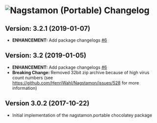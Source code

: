 # ![Nagstamon (Portable) Changelog](https://img.shields.io/badge/Nagstamon%20(Portable)-Package%20Changelog-blue.svg?style=for-the-badge)

## Version: 3.2.1 (2019-01-07)
- **ENHANCEMENT:** Add package changelogs [#6](https://github.com/AdmiringWorm/chocolatey-packages/issues/6)

## Version: 3.2 (2019-01-05)
- **ENHANCEMENT:** Add package changelogs [#6](https://github.com/AdmiringWorm/chocolatey-packages/issues/6)
- **Breaking Change:** Removed 32bit zip archive because of high virus count numbers (see https://github.com/HenriWahl/Nagstamon/issues/528 for more information)

## Version 3.0.2 (2017-10-22)
- Initial implementation of the nagstamon.portable chocolatey package

